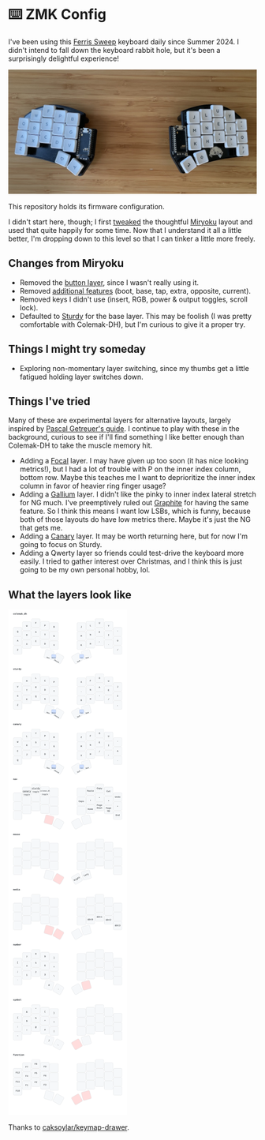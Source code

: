 # ⌨️ ZMK Config

I've been using this [Ferris Sweep][ferris-sweep] keyboard daily since Summer
2024. I didn't intend to fall down the keyboard rabbit hole, but it's been a
surprisingly delightful experience!

![keyboard][keyboard]

This repository holds its firmware configuration.

I didn't start here, though; I first [tweaked][tweaked] the thoughtful
[Miryoku][miryoku] layout and used that quite happily for some time. Now that I
understand it all a little better, I'm dropping down to this level so that I
can tinker a little more freely.

## Changes from Miryoku

- Removed the [button layer][miryoku-button-layer], since I wasn't really using
  it.
- Removed [additional features][miryoku-additional-features] (boot, base, tap,
  extra, opposite, current).
- Removed keys I didn't use (insert, RGB, power & output toggles, scroll lock).
- Defaulted to [Sturdy][sturdy] for the base layer. This may be foolish (I was
  pretty comfortable with Colemak-DH), but I'm curious to give it a proper try.

## Things I might try someday

- Exploring non-momentary layer switching, since my thumbs get a little
  fatigued holding layer switches down.

## Things I've tried

Many of these are experimental layers for alternative layouts, largely inspired
by [Pascal Getreuer's guide][which-alt]. I continue to play with these in the
background, curious to see if I'll find something I like better enough than
Colemak-DH to take the muscle memory hit.

- Adding a [Focal][focal] layer. I may have given up too soon (it has nice
  looking metrics!), but I had a lot of trouble with P on the inner index
  column, bottom row. Maybe this teaches me I want to deprioritize the inner
  index column in favor of heavier ring finger usage?
- Adding a [Gallium][gallium] layer. I didn't like the pinky to inner index
  lateral stretch for NG much. I've preemptively ruled out [Graphite][graphite]
  for having the same feature. So I think this means I want low LSBs, which is
  funny, because both of those layouts do have low metrics there. Maybe it's
  just the NG that gets me.
- Adding a [Canary][canary] layer. It may be worth returning here, but for now
  I'm going to focus on Sturdy.
- Adding a Qwerty layer so friends could test-drive the keyboard more easily. I
  tried to gather interest over Christmas, and I think this is just going to be
  my own personal hobby, lol.

## What the layers look like

![keymap][keymap]

Thanks to [caksoylar/keymap-drawer][keymap-drawer].

[ferris-sweep]: https://github.com/davidphilipbarr/Sweep
[keyboard]: docs/keyboard.jpeg
[tweaked]: https://github.com/manna-harbour/miryoku_zmk/compare/master...matthewtodd:miryoku_zmk:matthewtodd
[miryoku]: https://github.com/manna-harbour/miryoku
[miryoku-mouse-layer]: https://github.com/manna-harbour/miryoku/tree/master/docs/reference#mouse
[miryoku-button-layer]: https://github.com/manna-harbour/miryoku/tree/master/docs/reference#button
[miryoku-additional-features]: https://github.com/manna-harbour/miryoku/tree/master/docs/reference#additional-features
[sturdy]: https://oxey.dev/sturdy
[canary]: https://github.com/Apsu/Canary
[gallium]: https://github.com/GalileoBlues/Gallium
[graphite]: https://github.com/rdavison/graphite-layout
[focal]: https://github.com/Keyhabit/Focal-keyboard-layout/
[vylet]: https://github.com/MightyAcas/vylet
[which-alt]: https://getreuer.info/posts/keyboards/alt-layouts/index.html#which-alt-keyboard-layout-should-i-learn
[keymap]: docs/cradio.svg
[keymap-drawer]: https://github.com/caksoylar/keymap-drawer
